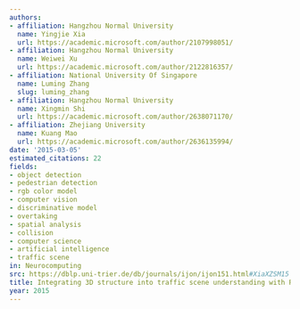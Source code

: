 ```yaml
---
authors:
- affiliation: Hangzhou Normal University
  name: Yingjie Xia
  url: https://academic.microsoft.com/author/2107998051/
- affiliation: Hangzhou Normal University
  name: Weiwei Xu
  url: https://academic.microsoft.com/author/2122816357/
- affiliation: National University Of Singapore
  name: Luming Zhang
  slug: luming_zhang
- affiliation: Hangzhou Normal University
  name: Xingmin Shi
  url: https://academic.microsoft.com/author/2638071170/
- affiliation: Zhejiang University
  name: Kuang Mao
  url: https://academic.microsoft.com/author/2636135994/
date: '2015-03-05'
estimated_citations: 22
fields:
- object detection
- pedestrian detection
- rgb color model
- computer vision
- discriminative model
- overtaking
- spatial analysis
- collision
- computer science
- artificial intelligence
- traffic scene
in: Neurocomputing
src: https://dblp.uni-trier.de/db/journals/ijon/ijon151.html#XiaXZSM15
title: Integrating 3D structure into traffic scene understanding with RGB-D data
year: 2015
---
```

